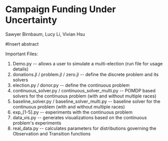 # Campaign Funding Under Uncertainty
Sawyer Birnbaum, Lucy Li, Vivian Hsu

#Insert abstract

Important Files:
1. Demo.py -- allows a user to simulate a multi-election (run file for usage details)
2. donations.jl / problem.jl / zero.jl -- define the discrete problem and its solvers
3. election.py / donor.py -- define the continuous problem 
4. continuous_solver.py / continuous_solver_multi.py -- POMDP based solvers for the continuous problem (with and without multiple races)
5. baseline_solver.py / baseline_solver_multi.py -- baseline solver for the continuous problem (with and without multiple races)
6. exp_[1-5].py -- experiments with the continuous problem
7. data_vis.py -- generates visualizations based on the continuous problem's experiments
8. real_data.py -- calculates parameters for distributions governing the Observation and Transition functions 

